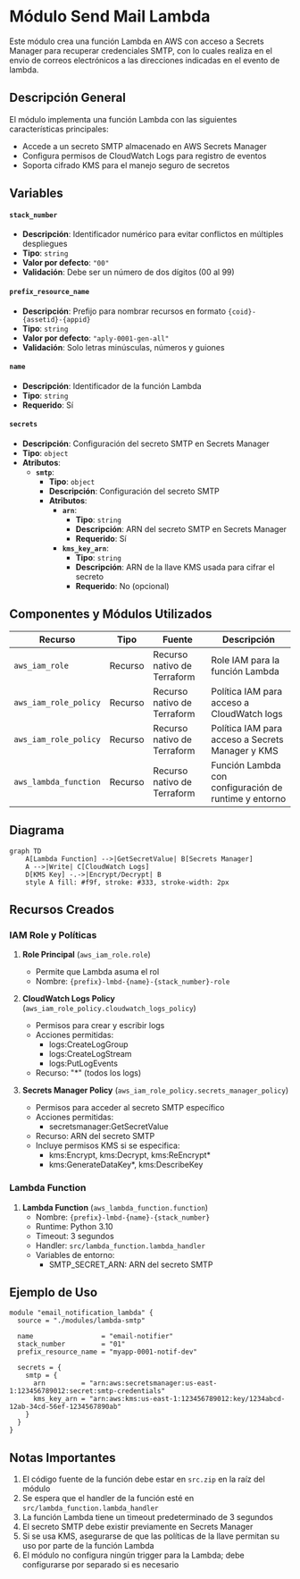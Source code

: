 # Módulo Send Mail Lambda

Este módulo crea una función Lambda en AWS con acceso a Secrets Manager para recuperar credenciales SMTP, con lo cuales
realiza en el envio de correos electrónicos a las direcciones indicadas en el evento de lambda.

## Descripción General

El módulo implementa una función Lambda con las siguientes características principales:

- Accede a un secreto SMTP almacenado en AWS Secrets Manager
- Configura permisos de CloudWatch Logs para registro de eventos
- Soporta cifrado KMS para el manejo seguro de secretos

## Variables

#### `stack_number`

- **Descripción**: Identificador numérico para evitar conflictos en múltiples despliegues
- **Tipo**: `string`
- **Valor por defecto**: `"00"`
- **Validación**: Debe ser un número de dos dígitos (00 al 99)

#### `prefix_resource_name`

- **Descripción**: Prefijo para nombrar recursos en formato `{coid}-{assetid}-{appid}`
- **Tipo**: `string`
- **Valor por defecto**: `"aply-0001-gen-all"`
- **Validación**: Solo letras minúsculas, números y guiones

#### `name`

- **Descripción**: Identificador de la función Lambda
- **Tipo**: `string`
- **Requerido**: Sí

#### `secrets`

- **Descripción**: Configuración del secreto SMTP en Secrets Manager
- **Tipo**: `object`
- **Atributos**:
    - **`smtp`**:
        - **Tipo**: `object`
        - **Descripción**: Configuración del secreto SMTP
        - **Atributos**:
            - **`arn`**:
                - **Tipo**: `string`
                - **Descripción**: ARN del secreto SMTP en Secrets Manager
                - **Requerido**: Sí
            - **`kms_key_arn`**:
                - **Tipo**: `string`
                - **Descripción**: ARN de la llave KMS usada para cifrar el secreto
                - **Requerido**: No (opcional)

## Componentes y Módulos Utilizados

| Recurso               | Tipo    | Fuente                      | Descripción                                           |
|-----------------------|---------|-----------------------------|-------------------------------------------------------|
| `aws_iam_role`        | Recurso | Recurso nativo de Terraform | Role IAM para la función Lambda                       |
| `aws_iam_role_policy` | Recurso | Recurso nativo de Terraform | Política IAM para acceso a CloudWatch logs            |
| `aws_iam_role_policy` | Recurso | Recurso nativo de Terraform | Política IAM para acceso a Secrets Manager y KMS      |
| `aws_lambda_function` | Recurso | Recurso nativo de Terraform | Función Lambda con configuración de runtime y entorno |

## Diagrama

```mermaid
graph TD
    A[Lambda Function] -->|GetSecretValue| B[Secrets Manager]
    A -->|Write| C[CloudWatch Logs]
    D[KMS Key] -.->|Encrypt/Decrypt| B
    style A fill: #f9f, stroke: #333, stroke-width: 2px
```

## Recursos Creados

### IAM Role y Políticas

1. **Role Principal** (`aws_iam_role.role`)
    - Permite que Lambda asuma el rol
    - Nombre: `{prefix}-lmbd-{name}-{stack_number}-role`

2. **CloudWatch Logs Policy** (`aws_iam_role_policy.cloudwatch_logs_policy`)
    - Permisos para crear y escribir logs
    - Acciones permitidas:
        - logs:CreateLogGroup
        - logs:CreateLogStream
        - logs:PutLogEvents
    - Recurso: "*" (todos los logs)

3. **Secrets Manager Policy** (`aws_iam_role_policy.secrets_manager_policy`)
    - Permisos para acceder al secreto SMTP específico
    - Acciones permitidas:
        - secretsmanager:GetSecretValue
    - Recurso: ARN del secreto SMTP
    - Incluye permisos KMS si se especifica:
        - kms:Encrypt, kms:Decrypt, kms:ReEncrypt*
        - kms:GenerateDataKey*, kms:DescribeKey

### Lambda Function

1. **Lambda Function** (`aws_lambda_function.function`)
    - Nombre: `{prefix}-lmbd-{name}-{stack_number}`
    - Runtime: Python 3.10
    - Timeout: 3 segundos
    - Handler: `src/lambda_function.lambda_handler`
    - Variables de entorno:
        - SMTP_SECRET_ARN: ARN del secreto SMTP

## Ejemplo de Uso

```hcl
module "email_notification_lambda" {
  source = "./modules/lambda-smtp"

  name                 = "email-notifier"
  stack_number         = "01"
  prefix_resource_name = "myapp-0001-notif-dev"

  secrets = {
    smtp = {
      arn         = "arn:aws:secretsmanager:us-east-1:123456789012:secret:smtp-credentials"
      kms_key_arn = "arn:aws:kms:us-east-1:123456789012:key/1234abcd-12ab-34cd-56ef-1234567890ab"
    }
  }
}
```

## Notas Importantes

1. El código fuente de la función debe estar en `src.zip` en la raíz del módulo
2. Se espera que el handler de la función esté en `src/lambda_function.lambda_handler`
3. La función Lambda tiene un timeout predeterminado de 3 segundos
4. El secreto SMTP debe existir previamente en Secrets Manager
5. Si se usa KMS, asegurarse de que las políticas de la llave permitan su uso por parte de la función Lambda
6. El módulo no configura ningún trigger para la Lambda; debe configurarse por separado si es necesario